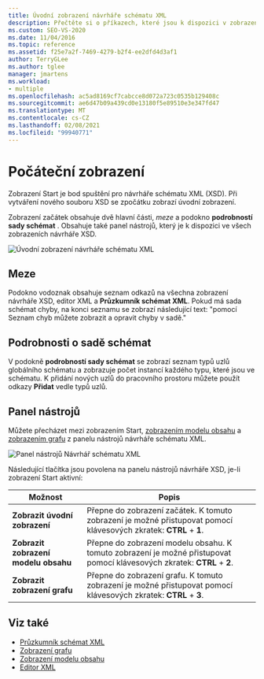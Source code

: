 ```yaml
---
title: Úvodní zobrazení návrháře schématu XML
description: Přečtěte si o příkazech, které jsou k dispozici v zobrazení začátek návrháře schématu XML (XSD).
ms.custom: SEO-VS-2020
ms.date: 11/04/2016
ms.topic: reference
ms.assetid: f25e7a2f-7469-4279-b2f4-ee2dfd4d3af1
author: TerryGLee
ms.author: tglee
manager: jmartens
ms.workload:
- multiple
ms.openlocfilehash: ac5ad8169cf7cabcce8d072a723c0535b129408c
ms.sourcegitcommit: ae6d47b09a439cd0e13180f5e89510e3e347fd47
ms.translationtype: MT
ms.contentlocale: cs-CZ
ms.lasthandoff: 02/08/2021
ms.locfileid: "99940771"
---
```

# <a name="start-view"></a>Počáteční zobrazení

Zobrazení Start je bod spuštění pro návrháře schématu XML (XSD). Při vytváření nového souboru XSD se zpočátku zobrazí úvodní zobrazení.

Zobrazení začátek obsahuje dvě hlavní části, *meze* a podokno **podrobností sady schémat** . Obsahuje také panel nástrojů, který je k dispozici ve všech zobrazeních návrháře XSD.

![Úvodní zobrazení návrháře schématu XML](../xml-tools/media/xsddesigner_startview.gif)

## <a name="watermark"></a>Meze

Podokno vodoznak obsahuje seznam odkazů na všechna zobrazení návrháře XSD, editor XML a **Průzkumník schémat XML**. Pokud má sada schémat chyby, na konci seznamu se zobrazí následující text: "pomocí Seznam chyb můžete zobrazit a opravit chyby v sadě."

## <a name="schema-set-details"></a>Podrobnosti o sadě schémat

V podokně **podrobností sady schémat** se zobrazí seznam typů uzlů globálního schématu a zobrazuje počet instancí každého typu, které jsou ve schématu. K přidání nových uzlů do pracovního prostoru můžete použít odkazy **Přidat** vedle typů uzlů.

## <a name="toolbar"></a>Panel nástrojů

Můžete přecházet mezi zobrazením Start, [zobrazením modelu obsahu](../xml-tools/content-model-view.md) a [zobrazením grafu](../xml-tools/graph-view.md) z panelu nástrojů návrháře schématu XML.

![Panel nástrojů Návrhář schématu XML](../xml-tools/media/xsdstartviewtoolbar.gif)

Následující tlačítka jsou povolena na panelu nástrojů návrháře XSD, je-li zobrazení Start aktivní:

|Možnost|Popis|
|-|-----------------|
|**Zobrazit úvodní zobrazení**|Přepne do zobrazení začátek. K tomuto zobrazení je možné přistupovat pomocí klávesových zkratek: **CTRL** + **1**.|
|**Zobrazit zobrazení modelu obsahu**|Přepne do zobrazení modelu obsahu. K tomuto zobrazení je možné přistupovat pomocí klávesových zkratek: **CTRL** + **2**.|
|**Zobrazit zobrazení grafu**|Přepne do zobrazení grafu. K tomuto zobrazení je možné přistupovat pomocí klávesových zkratek: **CTRL** + **3**.|

## <a name="see-also"></a>Viz také

- [Průzkumník schémat XML](../xml-tools/xml-schema-explorer.md)
- [Zobrazení grafu](../xml-tools/graph-view.md)
- [Zobrazení modelu obsahu](../xml-tools/content-model-view.md)
- [Editor XML](../xml-tools/xml-editor.md)
